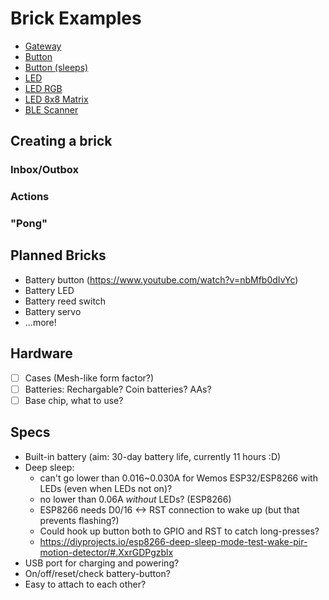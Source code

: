 # Brick Examples

- [Gateway](gateway)
- [Button](button)
- [Button (sleeps)](button-sleep)
- [LED](led)
- [LED RGB](led-rgb)
- [LED 8x8 Matrix](led-matrix)
- [BLE Scanner](scanner)

## Creating a brick

### Inbox/Outbox

### Actions

### "Pong"


## Planned Bricks

- Battery button (https://www.youtube.com/watch?v=nbMfb0dIvYc)
- Battery LED
- Battery reed switch
- Battery servo
- ...more!

## Hardware

- [ ] Cases (Mesh-like form factor?)
- [ ] Batteries: Rechargable? Coin batteries? AAs?
- [ ] Base chip, what to use?

## Specs

- Built-in battery (aim: 30-day battery life, currently 11 hours :D)
- Deep sleep:
  - can't go lower than 0.016~0.030A for Wemos ESP32/ESP8266 with LEDs (even when LEDs not on)?
  - no lower than 0.06A _without_ LEDs? (ESP8266)
  - ESP8266 needs D0/16 <-> RST connection to wake up (but that prevents flashing?)
  - Could hook up button both to GPIO and RST to catch long-presses?
  - https://diyprojects.io/esp8266-deep-sleep-mode-test-wake-pir-motion-detector/#.XxrGDPgzblx
- USB port for charging and powering?
- On/off/reset/check battery-button?
- Easy to attach to each other?
